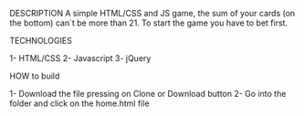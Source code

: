 DESCRIPTION 
A simple HTML/CSS and JS game, the sum of your cards (on the bottom) can`t be more than 21.
To start the game you have to bet first.

TECHNOLOGIES

1- HTML/CSS
2- Javascript
3- jQuery

HOW to build

1- Download the file pressing on Clone or Download button
2- Go into the folder and click on the  home.html file
